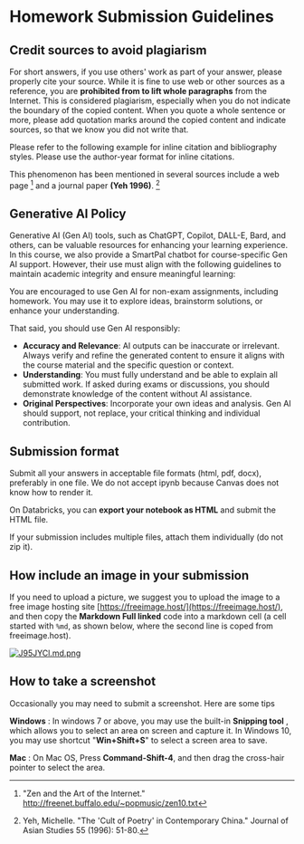 # Homework Submission Guidelines

## Credit sources to avoid plagiarism

For short answers, if you use others' work as part of your answer, please properly cite your source. While it is fine to use web or other sources as a reference, you are **prohibited from to lift whole paragraphs** from the Internet. This is considered plagiarism, especially when you do not indicate the boundary of the copied content. When you quote a whole sentence or more, please add quotation marks around the copied content and indicate sources, so that we know you did not write that. 

Please refer to the following example for inline citation and bibliography styles. Please use the author-year format for inline citations. 

This phenomenon has been mentioned in several sources include a web page [^1] and a journal paper **(Yeh 1996)**. [^2]

[^1]: "Zen and the Art of the Internet." http://freenet.buffalo.edu/~popmusic/zen10.txt 

[^2]: Yeh, Michelle. "The 'Cult of Poetry' in Contemporary China." Journal  of Asian Studies  55 (1996): 51-80. 

## Generative AI Policy

Generative AI (Gen AI) tools, such as ChatGPT, Copilot, DALL-E, Bard, and others, can be valuable resources for enhancing your learning experience. In this course, we also provide a SmartPal chatbot for course-specific Gen AI support. However, their use must align with the following guidelines to maintain academic integrity and ensure meaningful learning:

You are encouraged to use Gen AI for non-exam assignments, including homework. You may use it to explore ideas, brainstorm solutions, or enhance your understanding.

That said, you should use Gen AI responsibly:

- **Accuracy and Relevance**: AI outputs can be inaccurate or irrelevant. Always verify and refine the generated content to ensure it aligns with the course material and the specific question or context.
- **Understanding**: You must fully understand and be able to explain all submitted work. If asked during exams or discussions, you should demonstrate knowledge of the content without AI assistance.
- **Original Perspectives**: Incorporate your own ideas and analysis. Gen AI should support, not replace, your critical thinking and individual contribution.


## Submission format

Submit all your answers in acceptable file formats (html, pdf, docx), preferably in one file. We do not accept ipynb because Canvas does not know how to render it.

On Databricks, you can **export your notebook as HTML** and submit the HTML file.

If your submission includes multiple files, attach them individually (do not zip it). 


## How include an image in your submission

If you need to upload a picture, we suggest you to upload the image to a free image hosting site [https://freeimage.host/](https://freeimage.host/), and then copy the **Markdown Full linked** code into a markdown cell (a cell started with `%md`, as shown below, where the second line is coped from freeimage.host).

[![J95JYCl.md.png](https://iili.io/J95JYCl.md.png)](https://freeimage.host/i/J95JYCl)



## How to take a screenshot
Occasionally you may need to submit a screenshot. Here are some tips

**Windows** : In windows 7 or above, you may use the built-in **Snipping tool** , which allows you to select an area on screen and capture it. In Windows 10, you may use shortcut "**Win+Shift+S**" to select a screen area to save.

**Mac** : On Mac OS, Press **Command-Shift-4**, and then drag the cross-hair pointer to select the area. 

